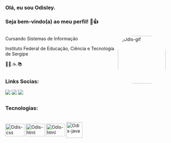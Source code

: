 ### Olá, eu sou Odisley.
### Seja bem-vindo(a) ao meu perfil! 🙂👍

##

<img align="right" alt="Odis-gif" height="150" style="border-radius:50px;" src="https://user-images.githubusercontent.com/81328619/213875785-400ae517-156b-4aca-a787-bac75d84c393.gif">

Cursando Sistemas de Informação

Instituto Federal de Educação, Ciência e Tecnologia de Sergipe

👨‍💻.☕.📚

##

### Links Socias:
<div> 
 

  <a href="https://instagram.com/odiisley" target="_blank"><img src="https://img.shields.io/badge/-Instagram-%23E4405F?style=for-the-badge&logo=instagram&logoColor=white" target="_blank"></a>
  <a href = "mailto:odisleynascimento26@gmail.com"><img src="https://img.shields.io/badge/-Gmail-%23333?style=for-the-badge&logo=gmail&logoColor=white" target="_blank"></a>
 <a href="http://wa.me/5579988200731"><img src="https://img.shields.io/badge/WhatsApp-25D366?style=for-the-badge&logo=whatsapp&logoColor=white"/>
  </a>
  
  
</div>

## 
### Tecnologias:

<div style="display: inline_block"><br>
  <img align="center" alt="Odis-css" height="40" width="60" src="https://cdn.jsdelivr.net/gh/devicons/devicon@latest/icons/css3/css3-original.svg" />
  <img align="center" alt="Odis-html" height="40" width="60" src="https://cdn.jsdelivr.net/gh/devicons/devicon@latest/icons/html5/html5-original.svg" />
  <img align="center" alt="Odis-html" height="40" width="60" src="https://cdn.jsdelivr.net/gh/devicons/devicon@latest/icons/javascript/javascript-original.svg" />
   <img align="center" alt="Odis-java" height="50" width="50" src="https://cdn.jsdelivr.net/gh/devicons/devicon@latest/icons/java/java-original.svg" />
 
</div>
